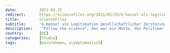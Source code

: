 ```yaml
---
date:          2021-03-25
redirect:      https://sciencefiles.org/2021/03/25/6-hansel-als-legitimation-gesellschaftlicher-zerstorung-lockdown-masnahmen-haben-keinerlei-wissenschaftliche-basis-hart-studie-1/
title:         ScienceFiles
subtitle:      '6-Hansel als Legitimation gesellschaftlicher Zerstörung: Lockdown-Maßnahmen haben keinerlei wissenschaftliche Basis – [HART-Studie 1]'
description:   '"Follow the science", das war ein Motto, das Politiker gerne in den Mund genommen haben, so lange es keine wissenschaftlichen Ergebnisse en masse gab, die ihrer Ideologie und damit dem, was sie durchsetzen wollen, widersprochen haben. Seit es diese Ergebnisse gibt, ist aus dem "follow the science" [Folge der Wissenschaft], "follow the science we like…'
country:       [DE]
categories:    [Studie]
tags:          [massnahmen, asymptomatisch]
---
```

